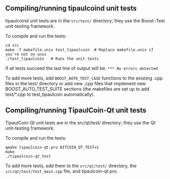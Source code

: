 Compiling/running tipaulcoind unit tests
------------------------------------

tipaulcoind unit tests are in the `src/test/` directory; they
use the Boost::Test unit-testing framework.

To compile and run the tests:

	cd src
	make -f makefile.unix test_tipaulcoin  # Replace makefile.unix if you're not on unix
	./test_tipaulcoin   # Runs the unit tests

If all tests succeed the last line of output will be:
`*** No errors detected`

To add more tests, add `BOOST_AUTO_TEST_CASE` functions to the existing
.cpp files in the test/ directory or add new .cpp files that
implement new BOOST_AUTO_TEST_SUITE sections (the makefiles are
set up to add test/*.cpp to test_tipaulcoin automatically).


Compiling/running TipaulCoin-Qt unit tests
---------------------------------------

TipaulCoin-Qt unit tests are in the src/qt/test/ directory; they
use the Qt unit-testing framework.

To compile and run the tests:

	qmake tipaulcoin-qt.pro BITCOIN_QT_TEST=1
	make
	./tipaulcoin-qt_test

To add more tests, add them to the `src/qt/test/` directory,
the `src/qt/test/test_main.cpp` file, and tipaulcoin-qt.pro.
